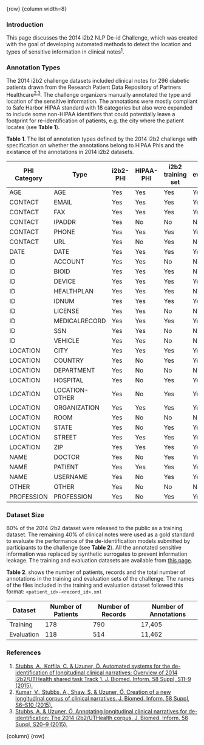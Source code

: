 <!-- markdownlint-disable-next-line first-line-h1 -->
{row}
{column width=8}

### Introduction

This page discusses the 2014 i2b2 NLP De-id Challenge, which was created with the goal of developing automated methods to detect the location and types of sensitive information in clinical notes<sup>[1][1]</sup>.

### Annotation Types

The 2014 i2b2 challenge datasets included clinical notes for 296 diabetic patients drawn from the Research Patient Data Repository of Partners Healthcare<sup>[2][2],[3][3]</sup>. The challenge organizers manually annotated the type and location of the sensitive information. The annotations were mostly compliant to Safe Harbor HIPAA standard with 18 categories but also were expanded to include some non-HIPAA identifiers that could potentially leave a footprint for re-identification of patients, e.g. the city where the patient locates (see **Table 1**).

**Table 1**. The list of annotation types defined by the 2014 i2b2 challenge with specification on whether the annotations belong to HIPAA PhIs and the existance of the annotations in 2014 i2b2 datasets.

|PHI Category| Type|i2b2-PHI|HIPAA-PHI|i2b2 training set|i2b2 evaluation set|
|-|-|-|-|-|-|
| AGE| AGE| Yes      | Yes | Yes | Yes|
| CONTACT | EMAIL          | Yes      | Yes       | Yes               | Yes |
| CONTACT | FAX            | Yes      | Yes       | Yes               | Yes|
| CONTACT | IPADDR         | Yes      | No        | No                | No|
| CONTACT | PHONE          | Yes      | Yes       | Yes               | Yes|
| CONTACT | URL            | Yes      | No        | Yes               | No |
| DATE    | DATE           | Yes      | Yes       | Yes               | Yes|
| ID      | ACCOUNT        | Yes      | Yes       | No                | No|
| ID      | BIOID          | Yes      | Yes       | Yes               | No|
| ID      | DEVICE         | Yes      | Yes       | Yes               | Yes |
| ID      | HEALTHPLAN     | Yes      | Yes       | Yes               | No |
| ID      | IDNUM          | Yes      | Yes       | Yes               | Yes |
| ID      | LICENSE        | Yes      | Yes       | No                | No|
| ID      | MEDICALRECORD  | Yes      | Yes       | Yes               | Yes |
| ID      | SSN            | Yes      | Yes       | No                | No|
| ID      | VEHICLE        | Yes      | Yes       | No                | No|
| LOCATION| CITY           | Yes      | Yes       | Yes               | Yes|
| LOCATION| COUNTRY        | Yes      | No        | Yes               | Yes |
| LOCATION| DEPARTMENT     | Yes      | No        | No                | No|
| LOCATION     | HOSPITAL       | Yes      | No        | Yes  | Yes|
| LOCATION     | LOCATION-OTHER | Yes      | No        | Yes  | Yes|
| LOCATION     | ORGANIZATION   | Yes      | Yes       | Yes  | Yes|
| LOCATION     | ROOM           | Yes      | No        | No   | No|
| LOCATION     | STATE          | Yes      | No        | Yes | Yes|
| LOCATION     | STREET         | Yes      | Yes       | Yes | Yes|
| LOCATION     | ZIP            | Yes      | Yes       | Yes  | Yes|
| NAME         | DOCTOR         | Yes      | No        | Yes  | Yes|
| NAME         | PATIENT        | Yes      | Yes       | Yes | Yes|
| NAME         | USERNAME       | Yes      | No        | Yes | Yes|
| OTHER        | OTHER          | Yes      | No        | No| No |
| PROFESSION   | PROFESSION     | Yes      | No        | Yes | Yes|

### Dataset Size

60% of the 2014 i2b2 dataset were released to the public as a training dataset. The remaining 40% of clinical notes were used as a gold standard to evaluate the performance of the de-identification models submitted by participants to the challenge (see **Table 2**). All the annotated sensitive information was replaced by synthetic surrogates to prevent information leakage. The training and evaluation datasets are available from [this page](i2b2-dataset-dl).

**Table 2**. shows the number of patients, records and the total number of annotations in the training and evaluation sets of the challenge. The names of the files included in the training and evaluation dataset followed this format: `<patient_id>-<record_id>.xml`

|Dataset|Number of Patients| Number of Records| Number of Annotations|
|-|-|-|-|
|Training|178|790|17,405|
|Evaluation|118|514|11,462|

### References

1. [Stubbs, A., Kotfila, C. & Uzuner, Ö. Automated systems for the de-identification of longitudinal clinical narratives: Overview of 2014 i2b2/UTHealth shared task Track 1. J. Biomed. Inform. 58 Suppl, S11–9 (2015).][1]
2. [Kumar, V., Stubbs, A., Shaw, S. & Uzuner, Ö. Creation of a new longitudinal corpus of clinical narratives. J. Biomed. Inform. 58 Suppl, S6–S10 (2015).][2]
3. [Stubbs, A. & Uzuner, Ö. Annotating longitudinal clinical narratives for de-identification: The 2014 i2b2/UTHealth corpus. J. Biomed. Inform. 58 Suppl, S20–9 (2015).][3]

{column}
{row}

<!-- Links -->

[1]: https://dx.doi.org/10.1016%2Fj.jbi.2015.06.007
[2]: https://doi.org/10.1016/j.jbi.2015.09.018
[3]: https://doi.org/10.1016/j.jbi.2015.07.020
[i2b2-dataset-dl]: https://www.i2b2.org/NLP/
